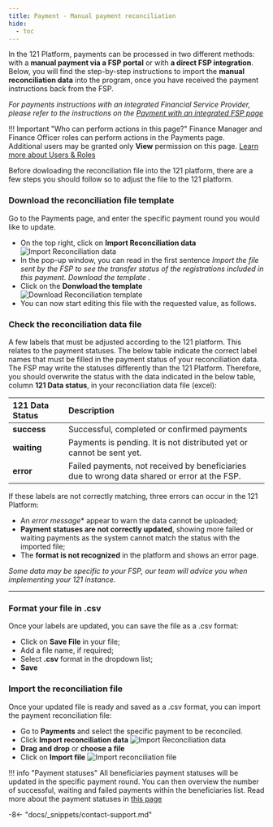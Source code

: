 ```yaml
---
title: Payment - Manual payment reconciliation
hide:
  - toc
---
```

In the 121 Platform, payments can be processed in two different methods: with a **manual payment via a FSP portal** or with **a direct FSP integration**. Below, you will find the step-by-step instructions to import the **manual reconciliation data** into the program, once you have received the payment instructions back from the FSP.

*For payments instructions with an integrated Financial Service Provider, please refer to the instructions on the [Payment with an integrated FSP page](../payment-integrated-fsp.md)*

!!! Important "Who can perform actions in this page?"
    Finance Manager and Finance Officer roles can perform actions in the Payments page.  
    Additional users may be granted only **View** permission on this page. [Learn more about Users & Roles](../users/users-roles-page.md)

Before dowloading the reconciliation file into the 121 platform, there are a few steps you should follow so to adjust the file to the 121 platform.

### Download the reconciliation file template

Go to the Payments page, and enter the specific payment round you would like to update.

- On the top right, click on **Import Reconciliation data** ![Import Reconciliation data](../assets/img/IndividualExportReport.png)
- In the pop-up window, you can read in the first sentence *Import the file sent by the FSP to see the transfer status of the registrations included in this payment. Download the template .*
- Click on the **Donwload the template** ![Download Reconciliation template](../assets/img/ReconciliationImport.png)
- You can now start editing this file with the requested value, as follows.

### Check the reconciliation data file

A few labels that must be adjusted according to the 121 platform. This relates to the payment statuses.
The below table indicate the correct label names that must be filled in the payment status of your reconciliation data. The FSP may write the statuses differently than the 121 Platform. Therefore, you should overwrite the status with the data indicated in the below table, column **121 Data status**, in your reconciliation data file (excel):

| 121 Data Status | Description |
| :---- | :---- |
| **success** | Successful, completed or confirmed payments |
| **waiting** | Payments is pending. It is not distributed yet or cannot be sent yet. |
| **error** | Failed payments, not received by beneficiaries due to wrong data shared or error at the FSP. |


If these labels are not correctly matching, three errors can occur in the 121 Platform:

- An *error message** appear to warn the data cannot be uploaded;
- **Payment statuses are not correctly updated**, showing more failed or waiting payments as the system cannot match the status with the imported file;
- The **format is not recognized** in the platform and shows an error page.

*Some data may be specific to your FSP, our team will advice you when implementing your 121 instance.*

---

### Format your file in .csv

Once your labels are updated, you can save the file as a .csv format:

- Click on **Save File** in your file;
- Add a file name, if required;
- Select **.csv** format in the dropdown list;
- **Save**

### Import the reconciliation file

Once your updated file is ready and saved as a .csv format, you can import the payment reconciliation file:

- Go to **Payments** and select the specific payment to be reconciled.
- Click **Import reconciliation data** ![Import Reconciliation data](../assets/img/IndividualExportReport.png)
- **Drag and drop** or **choose a file**
- Click on **Import file** ![Import reconciliation file](../assets/img/ReconciliationImport.png)

!!! info "Payment statuses"
    All beneficiaries payment statuses will be updated in the specific payment round. You can then overview the number of successful, waiting and failed payments within the beneficiaries list. Read more about the payment statuses in [this page](./list-status-payment-page.md)

-8<- "docs/_snippets/contact-support.md"
